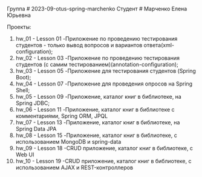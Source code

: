 Группа # 2023-09-otus-spring-marchenko
Студент # Марченко Елена Юрьевна

Проекты:
1. hw_01    - Lesson 01  -Приложение по проведению тестирования студентов - только вывод вопросов и вариантов ответа(xml-configuration);
2. hw_02    - Lesson 03  -Приложение по проведению тестирования студентов (с самим тестированием)(annotation-configuration);
3. hw_03    - Lesson 05  -Приложение для тестирования студентов (Spring Boot);
4. hw_04    - Lesson 07  -Приложение для проведения опросов на Spring Shell;
5. hw_05    - Lesson 09  -Приложение, каталог книг в библиотеке, на Spring JDBC;
6. hw_06    - Lesson 11  -Приложение, каталог книг в библиотеке с комментариями, Spring ORM, JPQL
7. hw_07    - Lesson 13  -Приложение, каталог книг в библиотеке, на Spring Data JPA
8. hw_08    - Lesson 15  -Приложение, каталог книг в библиотеке, с использованием MongoDB и spring-data
9. hw_09    - Lesson 18  -CRUD приложение, каталог книг в библиотеке, с Web UI
10. hw_10   - Lesson 19  -CRUD приложение, каталог книг в библиотеке, с использованием AJAX и REST-контроллеров
